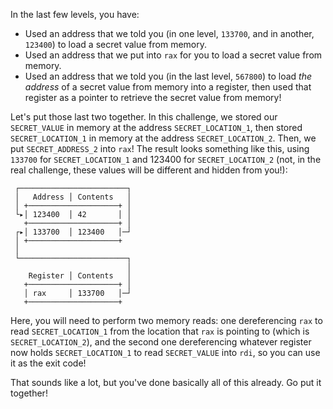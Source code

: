 In the last few levels, you have:

- Used an address that we told you (in one level, `133700`, and in another, `123400`) to load a secret value from memory.
- Used an address that we put into `rax` for you to load a secret value from memory.
- Used an address that we told you (in the last level, `567800`) to load _the address_ of a secret value from memory into a register, then used that register as a pointer to retrieve the secret value from memory!

Let's put those last two together.
In this challenge, we stored our `SECRET_VALUE` in memory at the address `SECRET_LOCATION_1`, then stored `SECRET_LOCATION_1` in memory at the address `SECRET_LOCATION_2`.
Then, we put `SECRET_ADDRESS_2` into `rax`!
The result looks something like this, using `133700` for `SECRET_LOCATION_1` and 123400 for `SECRET_LOCATION_2` (not, in the real challenge, these values will be different and hidden from you!):

```text
 ┌────────────────────────┐
 │   Address │ Contents   │
 │ +────────────────────+ │
 └▸│ 123400  │ 42       │ │
   +────────────────────+ │
 ┌▸│ 133700  │ 123400   │─┘
 │ +────────────────────+
 │
 └────────────────────────┐
                          │
    Register │ Contents   │
   +────────────────────+ │
   │ rax     │ 133700   │─┘
   +────────────────────+
```

Here, you will need to perform two memory reads: one dereferencing `rax` to read `SECRET_LOCATION_1` from the location that `rax` is pointing to (which is `SECRET_LOCATION_2`), and the second one dereferencing whatever register now holds `SECRET_LOCATION_1` to read `SECRET_VALUE` into `rdi`, so you can use it as the exit code!

That sounds like a lot, but you've done basically all of this already.
Go put it together!

